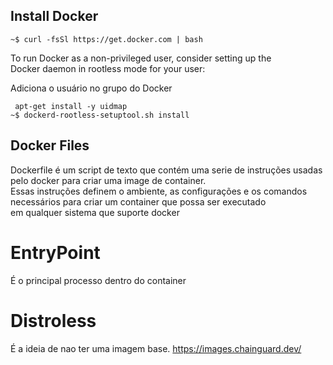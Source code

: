 ## Install Docker

``` ~$ curl -fsSl https://get.docker.com | bash   ```

To run Docker as a non-privileged user, consider setting up the  <br>
Docker daemon in rootless mode for your user:  <br>

Adiciona o usuário no grupo do Docker

```  apt-get install -y uidmap ``` <br>
``` ~$ dockerd-rootless-setuptool.sh install ``` 

## Docker Files

Dockerfile é um script de texto que contém uma serie de instruções usadas pelo docker para criar uma image de container. <br>
Essas instruções definem o ambiente, as configurações e os comandos necessários para criar um container que possa ser executado <br>
em qualquer sistema que suporte docker

# EntryPoint

É o principal processo dentro do container

# Distroless 

É a ideia de nao ter uma imagem base. https://images.chainguard.dev/


